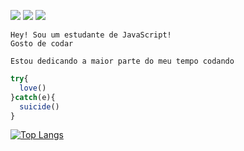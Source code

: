 
[![](https://img.shields.io/github/followers/elo1lson?label=Follow&style=social)](https://github.com/elo1lson)
![](https://visitor-badge.laobi.icu/badge?page_id=elo1lson.elo1lson)
![](https://img.shields.io/github/watchers/elo1lson/elo1lson?label=Watch)
~~~
Hey! Sou um estudante de JavaScript!
Gosto de codar

Estou dedicando a maior parte do meu tempo codando
~~~
~~~js
try{
  love()
}catch(e){
  suicide()
}
~~~

[![Top Langs](https://github-readme-stats.vercel.app/api/top-langs/?username=elo1lson&layout=default&hide_title=true&theme=algolia&icon_color=00FF13)](https://github.com/elo1lson)
